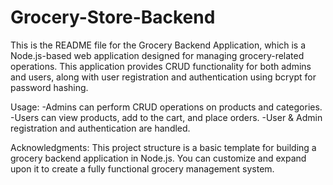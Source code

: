 # Grocery-Store-Backend
This is the README file for the Grocery Backend Application, which is a Node.js-based web application designed for managing grocery-related operations. This application provides CRUD functionality for both admins and users, along with user registration and authentication using bcrypt for password hashing.


Usage:
-Admins can perform CRUD operations on products and categories.
-Users can view products, add to the cart, and place orders.
-User & Admin registration and authentication are handled.


Acknowledgments:
This project structure is a basic template for building a grocery backend application in Node.js. You can customize and expand upon it to create a fully functional grocery management system.

